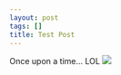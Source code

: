```yaml
---
layout: post
tags: []
title: Test Post
---
```


Once upon a time...
LOL
<img src="http://dl.dropbox.com/u/67487109/DSC00687.JPG" />
